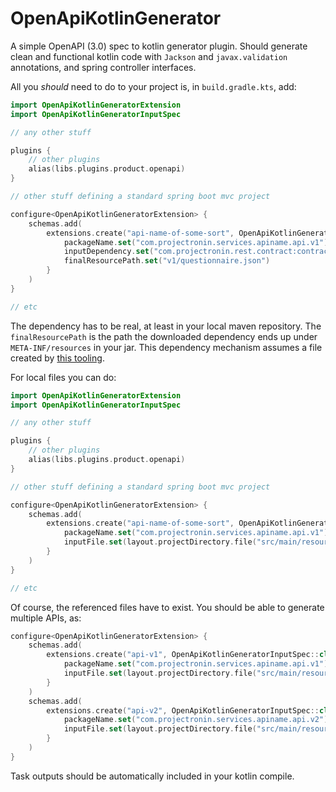 # OpenApiKotlinGenerator

A simple OpenAPI (3.0) spec to kotlin generator plugin.  Should generate clean and functional kotlin code with
`Jackson` and `javax.validation` annotations, and spring controller interfaces.

All you _should_ need to do to your project is, in `build.gradle.kts`, add:

```kotlin
import OpenApiKotlinGeneratorExtension
import OpenApiKotlinGeneratorInputSpec

// any other stuff

plugins {
    // other plugins
    alias(libs.plugins.product.openapi)
}

// other stuff defining a standard spring boot mvc project

configure<OpenApiKotlinGeneratorExtension> {
    schemas.add(
        extensions.create("api-name-of-some-sort", OpenApiKotlinGeneratorInputSpec::class.java).apply {
            packageName.set("com.projectronin.services.apiname.api.v1")
            inputDependency.set("com.projectronin.rest.contract:contract-rest-questionnaire:1.0.0")
            finalResourcePath.set("v1/questionnaire.json")
        }
    )
}

// etc
```

The dependency has to be real, at least in your local maven repository.  The `finalResourcePath` is the path the downloaded dependency ends up under `META-INF/resources` in your jar.
This dependency mechanism assumes a file created by [this tooling](https://github.com/projectronin/ronin-contract-rest-tooling).

For local files you can do:

```kotlin
import OpenApiKotlinGeneratorExtension
import OpenApiKotlinGeneratorInputSpec

// any other stuff

plugins {
    // other plugins
    alias(libs.plugins.product.openapi)
}

// other stuff defining a standard spring boot mvc project

configure<OpenApiKotlinGeneratorExtension> {
    schemas.add(
        extensions.create("api-name-of-some-sort", OpenApiKotlinGeneratorInputSpec::class.java).apply {
            packageName.set("com.projectronin.services.apiname.api.v1")
            inputFile.set(layout.projectDirectory.file("src/main/resources/META-INF/resources/v1/apiname.yml"))
        }
    )
}

// etc
```

Of course, the referenced files have to exist.  You should be able to generate multiple APIs, as:

```kotlin
configure<OpenApiKotlinGeneratorExtension> {
    schemas.add(
        extensions.create("api-v1", OpenApiKotlinGeneratorInputSpec::class.java).apply {
            packageName.set("com.projectronin.services.apiname.api.v1")
            inputFile.set(layout.projectDirectory.file("src/main/resources/META-INF/resources/v1/apiname.yml"))
        }
    )
    schemas.add(
        extensions.create("api-v2", OpenApiKotlinGeneratorInputSpec::class.java).apply {
            packageName.set("com.projectronin.services.apiname.api.v2")
            inputFile.set(layout.projectDirectory.file("src/main/resources/META-INF/resources/v2/apiname.yml"))
        }
    )
}
```

Task outputs should be automatically included in your kotlin compile.
